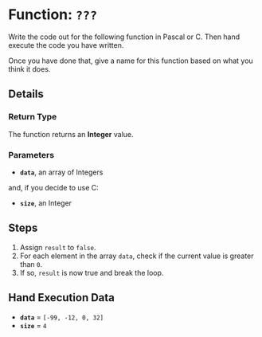 # Function: `???`

Write the code out for the following function in Pascal or C. Then hand execute the code you
have written.

Once you have done that, give a name for this function based on what you think
it does.

## Details

### Return Type

The function returns an **Integer** value.

### Parameters

- **`data`**, an array of Integers

and, if you decide to use C:

- **`size`**, an Integer

## Steps

1. Assign `result` to `false`.
2. For each element in the array `data`, check if the current value is greater than `0`.
3. If so, `result` is now true and break the loop.

## Hand Execution Data

- **`data`** = `[-99, -12, 0, 32]`
- **`size`** = `4`

